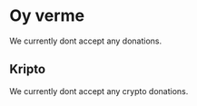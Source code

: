 # Oy verme

We currently dont accept any donations.

## Kripto

We currently dont accept any crypto donations.
